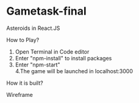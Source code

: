 # Gametask-final
Asteroids in React.JS

How to Play?
1. Open Terminal in Code editor
2. Enter "npm-install" to install packages
3. Enter "npm-start"<br>
4.The game will be launched in localhost:3000

How it is built?

Wireframe

